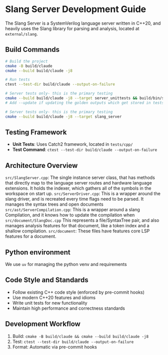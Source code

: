 # Slang Server Development Guide

The Slang Server is a SystemVerilog language server written in C++20, and heavily uses the Slang library for parsing and analysis, located at `external/slang`.

## Build Commands

```bash
# Build the project
cmake -B build/claude
cmake --build build/claude -j8

# Run tests
ctest --test-dir build/claude --output-on-failure

# Server tests only- this is the primary testing
cmake --build build/claude -j8 --target server_unittests && build/bin/server_unittests
# Add --update if updating the golden outputs which get stored in tests/cpp/golden

# Server tests only- this is the primary testing
cmake --build build/claude -j8 --target slang_server
```

## Testing Framework

- **Unit Tests**: Uses Catch2 framework, located in `tests/cpp/`
- **Test Command**: `ctest --test-dir build/claude --output-on-failure`

## Architecture Overview

`src/SlangServer.cpp`: The single instance server class, that has methods that directly map to the language server routes and hardware language extensions. It holds the indexer, which gathers all of the symbols in the workspace on start up.
`src/ServerDriver.cpp`: This is a wrapper around the slang driver, and is recreated every time flags need to be parsed. It manages the syntax trees and open documents
`src/ast/ServerCompilation.cpp`: This is a wrapper around a slang Compilation, and it knows how to update the compilation when
`src/document/SlangDoc.cpp` This represents a file/SyntaxTree pair, and also manages analysis features for that document, like a token index and a shallow compilation.
`src/document`: These files have features core LSP features for a document.

## Python environment

We use `uv` for managing the python venv and requirements

## Code Style and Standards

- Follow existing C++ code style (enforced by pre-commit hooks)
- Use modern C++20 features and idioms
- Write unit tests for new functionality
- Maintain high performance and correctness standards

## Development Workflow

1. Build: `cmake -B build/claude && cmake --build build/claude -j8`
2. Test: `ctest --test-dir build/claude --output-on-failure`
3. Format: Automatic via pre-commit hooks
